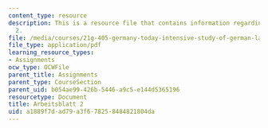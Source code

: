 ```yaml
---
content_type: resource
description: This is a resource file that contains information regarding arbeitsblatt
  2.
file: /media/courses/21g-405-germany-today-intensive-study-of-german-language-and-culture-january-iap-2011/a1889f7dad79a3f678258484821804da_MIT21G_405IAP11_arbeit02.pdf
file_type: application/pdf
learning_resource_types:
- Assignments
ocw_type: OCWFile
parent_title: Assignments
parent_type: CourseSection
parent_uid: b054ae99-426b-5446-a9c5-e144d5365196
resourcetype: Document
title: Arbeitsblatt 2
uid: a1889f7d-ad79-a3f6-7825-8484821804da
---
```

